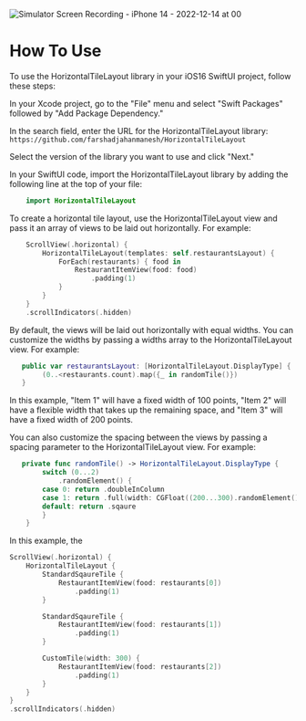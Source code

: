 ![Simulator Screen Recording - iPhone 14 - 2022-12-14 at 00](https://user-images.githubusercontent.com/13612410/207546510-d40ac8e1-7a02-4014-9293-74b8452a25a8.gif)


# How To Use

To use the HorizontalTileLayout library in your iOS16 SwiftUI project, follow these steps:

In your Xcode project, go to the "File" menu and select "Swift Packages" followed by "Add Package Dependency."

In the search field, enter the URL for the HorizontalTileLayout library: `https://github.com/farshadjahanmanesh/HorizontalTileLayout`

Select the version of the library you want to use and click "Next."

In your SwiftUI code, import the HorizontalTileLayout library by adding the following line at the top of your file:
```swift
    import HorizontalTileLayout
```
To create a horizontal tile layout, use the HorizontalTileLayout view and pass it an array of views to be laid out horizontally. For example:
```swift
    ScrollView(.horizontal) {
        HorizontalTileLayout(templates: self.restaurantsLayout) {
            ForEach(restaurants) { food in
                RestaurantItemView(food: food)
                    .padding(1)
            }
        }
    }
    .scrollIndicators(.hidden)
```
By default, the views will be laid out horizontally with equal widths. You can customize the widths by passing a widths array to the HorizontalTileLayout view. For example:
```swift
   public var restaurantsLayout: [HorizontalTileLayout.DisplayType] {
		(0..<restaurants.count).map({_ in randomTile()})
   }
```
In this example, "Item 1" will have a fixed width of 100 points, "Item 2" will have a flexible width that takes up the remaining space, and "Item 3" will have a fixed width of 200 points.

You can also customize the spacing between the views by passing a spacing parameter to the HorizontalTileLayout view. For example:
```swift
   private func randomTile() -> HorizontalTileLayout.DisplayType {
		switch (0...2)
			.randomElement() {
		case 0: return .doubleInColumn
		case 1: return .full(width: CGFloat((200...300).randomElement()!))
		default: return .sqaure
		}
	}
```
In this example, the

```swift 
ScrollView(.horizontal) {
    HorizontalTileLayout {
        StandardSqaureTile {
            RestaurantItemView(food: restaurants[0])
                .padding(1)
        }

        StandardSqaureTile {
            RestaurantItemView(food: restaurants[1])
                .padding(1)
        }

        CustomTile(width: 300) {
            RestaurantItemView(food: restaurants[2])
                .padding(1)
        }
    }
}
.scrollIndicators(.hidden)
```
